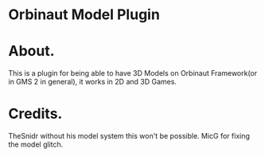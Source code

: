 # Orbinaut Model Plugin

# About.
This is a plugin for being able to have 3D Models on Orbinaut Framework(or in GMS 2 in general), it works in 2D and 3D Games.

# Credits.
TheSnidr without his model system this won't be possible.
MicG for fixing the model glitch.
